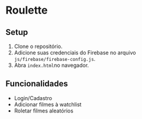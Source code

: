 # Roulette

## Setup
1. Clone o repositório.
2. Adicione suas credenciais do Firebase no arquivo `js/firebase/firebase-config.js`.
3. Abra `index.html`no navegador.

## Funcionalidades
- Login/Cadastro
- Adicionar filmes à watchlist
- Roletar filmes aleatórios
